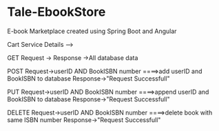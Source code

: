# Tale-EbookStore
E-book Marketplace created using Spring Boot and Angular

Cart Service Details -->

GET
Request ->
Response ->All database data

POST
Request->userID AND BookISBN number
====>add userID and BookISBN to database
Response->"Request Successfull"

PUT
Request->userID AND BookISBN number
====>append userID and BookISBN to database
Response->"Request Successfull"

DELETE
Request->userID AND BookISBN number
====>delete book with same ISBN number
Response->"Request Successfull"

